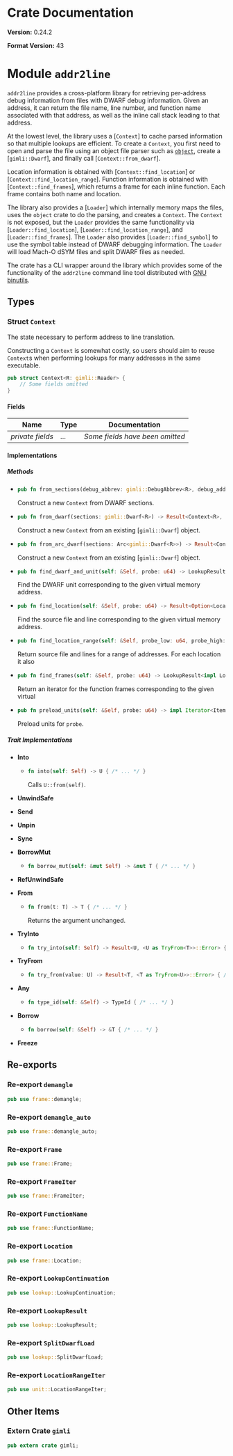 # Crate Documentation

**Version:** 0.24.2

**Format Version:** 43

# Module `addr2line`

`addr2line` provides a cross-platform library for retrieving per-address debug information
from files with DWARF debug information. Given an address, it can return the file name,
line number, and function name associated with that address, as well as the inline call
stack leading to that address.

At the lowest level, the library uses a [`Context`] to cache parsed information so that
multiple lookups are efficient. To create a `Context`, you first need to open and parse the
file using an object file parser such as [`object`](https://github.com/gimli-rs/object),
create a [`gimli::Dwarf`], and finally call [`Context::from_dwarf`].

Location information is obtained with [`Context::find_location`] or
[`Context::find_location_range`]. Function information is obtained with
[`Context::find_frames`], which returns a frame for each inline function. Each frame
contains both name and location.

The library also provides a [`Loader`] which internally memory maps the files,
uses the `object` crate to do the parsing, and creates a `Context`.
The `Context` is not exposed, but the `Loader` provides the same functionality
via [`Loader::find_location`], [`Loader::find_location_range`], and
[`Loader::find_frames`]. The `Loader` also provides [`Loader::find_symbol`]
to use the symbol table instead of DWARF debugging information.
The `Loader` will load Mach-O dSYM files and split DWARF files as needed.

The crate has a CLI wrapper around the library which provides some of
the functionality of the `addr2line` command line tool distributed with
[GNU binutils](https://sourceware.org/binutils/docs/binutils/addr2line.html).

## Types

### Struct `Context`

The state necessary to perform address to line translation.

Constructing a `Context` is somewhat costly, so users should aim to reuse `Context`s
when performing lookups for many addresses in the same executable.

```rust
pub struct Context<R: gimli::Reader> {
    // Some fields omitted
}
```

#### Fields

| Name | Type | Documentation |
|------|------|---------------|
| *private fields* | ... | *Some fields have been omitted* |

#### Implementations

##### Methods

- ```rust
  pub fn from_sections(debug_abbrev: gimli::DebugAbbrev<R>, debug_addr: gimli::DebugAddr<R>, debug_aranges: gimli::DebugAranges<R>, debug_info: gimli::DebugInfo<R>, debug_line: gimli::DebugLine<R>, debug_line_str: gimli::DebugLineStr<R>, debug_ranges: gimli::DebugRanges<R>, debug_rnglists: gimli::DebugRngLists<R>, debug_str: gimli::DebugStr<R>, debug_str_offsets: gimli::DebugStrOffsets<R>, default_section: R) -> Result<Self, gimli::Error> { /* ... */ }
  ```
  Construct a new `Context` from DWARF sections.

- ```rust
  pub fn from_dwarf(sections: gimli::Dwarf<R>) -> Result<Context<R>, gimli::Error> { /* ... */ }
  ```
  Construct a new `Context` from an existing [`gimli::Dwarf`] object.

- ```rust
  pub fn from_arc_dwarf(sections: Arc<gimli::Dwarf<R>>) -> Result<Context<R>, gimli::Error> { /* ... */ }
  ```
  Construct a new `Context` from an existing [`gimli::Dwarf`] object.

- ```rust
  pub fn find_dwarf_and_unit(self: &Self, probe: u64) -> LookupResult<impl LookupContinuation<Output = Option<gimli::UnitRef<''_, R>>, Buf = R>> { /* ... */ }
  ```
  Find the DWARF unit corresponding to the given virtual memory address.

- ```rust
  pub fn find_location(self: &Self, probe: u64) -> Result<Option<Location<''_>>, gimli::Error> { /* ... */ }
  ```
  Find the source file and line corresponding to the given virtual memory address.

- ```rust
  pub fn find_location_range(self: &Self, probe_low: u64, probe_high: u64) -> Result<LocationRangeIter<''_, R>, gimli::Error> { /* ... */ }
  ```
  Return source file and lines for a range of addresses. For each location it also

- ```rust
  pub fn find_frames(self: &Self, probe: u64) -> LookupResult<impl LookupContinuation<Output = Result<FrameIter<''_, R>, gimli::Error>, Buf = R>> { /* ... */ }
  ```
  Return an iterator for the function frames corresponding to the given virtual

- ```rust
  pub fn preload_units(self: &Self, probe: u64) -> impl Iterator<Item = (SplitDwarfLoad<R>, impl FnOnce(Option<Arc<gimli::Dwarf<R>>>) -> Result<(), gimli::Error> + ''_)> { /* ... */ }
  ```
  Preload units for `probe`.

##### Trait Implementations

- **Into**
  - ```rust
    fn into(self: Self) -> U { /* ... */ }
    ```
    Calls `U::from(self)`.

- **UnwindSafe**
- **Send**
- **Unpin**
- **Sync**
- **BorrowMut**
  - ```rust
    fn borrow_mut(self: &mut Self) -> &mut T { /* ... */ }
    ```

- **RefUnwindSafe**
- **From**
  - ```rust
    fn from(t: T) -> T { /* ... */ }
    ```
    Returns the argument unchanged.

- **TryInto**
  - ```rust
    fn try_into(self: Self) -> Result<U, <U as TryFrom<T>>::Error> { /* ... */ }
    ```

- **TryFrom**
  - ```rust
    fn try_from(value: U) -> Result<T, <T as TryFrom<U>>::Error> { /* ... */ }
    ```

- **Any**
  - ```rust
    fn type_id(self: &Self) -> TypeId { /* ... */ }
    ```

- **Borrow**
  - ```rust
    fn borrow(self: &Self) -> &T { /* ... */ }
    ```

- **Freeze**
## Re-exports

### Re-export `demangle`

```rust
pub use frame::demangle;
```

### Re-export `demangle_auto`

```rust
pub use frame::demangle_auto;
```

### Re-export `Frame`

```rust
pub use frame::Frame;
```

### Re-export `FrameIter`

```rust
pub use frame::FrameIter;
```

### Re-export `FunctionName`

```rust
pub use frame::FunctionName;
```

### Re-export `Location`

```rust
pub use frame::Location;
```

### Re-export `LookupContinuation`

```rust
pub use lookup::LookupContinuation;
```

### Re-export `LookupResult`

```rust
pub use lookup::LookupResult;
```

### Re-export `SplitDwarfLoad`

```rust
pub use lookup::SplitDwarfLoad;
```

### Re-export `LocationRangeIter`

```rust
pub use unit::LocationRangeIter;
```

## Other Items

### Extern Crate `gimli`

```rust
pub extern crate gimli;
```


